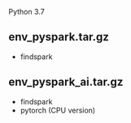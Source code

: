
Python 3.7

## env_pyspark.tar.gz

- findspark

## env_pyspark_ai.tar.gz

- findspark
- pytorch (CPU version)
